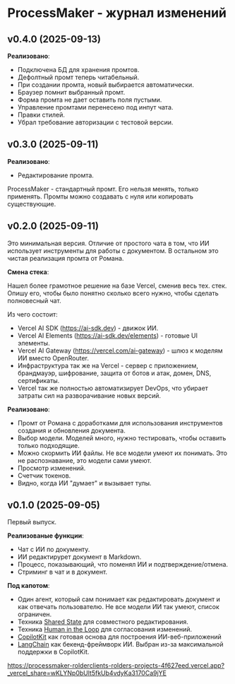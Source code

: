 # ProcessMaker - журнал изменений

## v0.4.0 (2025-09-13)

**Реализовано**:

- Подключена БД для хранения промтов.
- Дефолтный промт теперь читабельный.
- При создании промта, новый выбирается автоматически.
- Браузер помнит выбранный промт.
- Форма промта не дает оставить поля пустыми.
- Управление промтами перенесено под инпут чата.
- Правки стилей.
- Убрал требование авторизации с тестовой версии.

## v0.3.0 (2025-09-11)

**Реализовано**:

- Редактирование промта.

ProcessMaker - стандартный промт. Его нельзя менять, только применять. Промты можно создавать с нуля или копировать существующие.

## v0.2.0 (2025-09-11)

Это минимальная версия. Отличие от простого чата в том, что ИИ использует инструменты для работы с документом. В остальном это чистая реализация промта от Романа.

**Смена стека**:

Нашел более грамотное решение на базе Vercel, сменив весь тех. стек. Опишу его, чтобы было понятно сколько всего нужно, чтобы сделать полновесный чат.

Из чего состоит:

- Vercel AI SDK (https://ai-sdk.dev) - движок ИИ.
- Vercel AI Elements (https://ai-sdk.dev/elements) - готовые UI элементы.
- Vercel AI Gateway (https://vercel.com/ai-gateway) - шлюз к моделям ИИ вместо OpenRouter.
- Инфраструктура так же на Vercel - сервер с приложением, брандмауэр, шифрование, защита от ботов и атак, домен, DNS, сертификаты.
- Vercel так же полностью автоматизирует DevOps, что убирает затраты сил на разворачивание новых версий.

**Реализовано**:

- Промт от Романа с доработками для использования инструментов создания и обновления документа.
- Выбор модели. Моделей много, нужно тестировать, чтобы оставить только подходящие.
- Можно скормить ИИ файлы. Не все модели умеют их понимать. Это не распознавание, это модели сами умеют.
- Просмотр изменений.
- Счетчик токенов.
- Видно, когда ИИ "думает" и вызывает тулы.

## v0.1.0 (2025-09-05)

Первый выпуск.

**Реализованые функции**:

- Чат с ИИ по документу.
- ИИ редактирурет документ в Markdown.
- Процесс, показывающий, что поменял ИИ и подтверждение/отмена.
- Стриминг в чат и в документ.

**Под капотом**:

- Один агент, который сам понимает как редактировать документ и как отвечать пользователю. Не все модели ИИ так умеют, список ограничен.
- Техника [Shared State](https://docs.copilotkit.ai/langgraph/shared-state) для совместного редактирования.
- Техника [Human in the Loop](https://docs.copilotkit.ai/langgraph/human-in-the-loop) для согласования изменений.
- [CopilotKit](https://www.copilotkit.ai/) как готовая основа для построения ИИ-веб-приложений
- [LangChain](https://www.langchain.com/) как бекенд-фреймворк ИИ. Выбран из-за максимальной поддержки в CopilotKit.

https://processmaker-rolderclients-rolders-projects-4f627eed.vercel.app?_vercel_share=wKLYNp0bUlt5fkUb4vdyKa3170Ca9jYE

